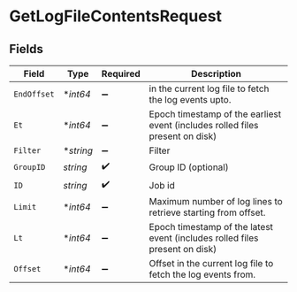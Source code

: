 # GetLogFileContentsRequest


## Fields

| Field                                                                         | Type                                                                          | Required                                                                      | Description                                                                   |
| ----------------------------------------------------------------------------- | ----------------------------------------------------------------------------- | ----------------------------------------------------------------------------- | ----------------------------------------------------------------------------- |
| `EndOffset`                                                                   | **int64*                                                                      | :heavy_minus_sign:                                                            | in the current log file to fetch the log events upto.                         |
| `Et`                                                                          | **int64*                                                                      | :heavy_minus_sign:                                                            | Epoch timestamp of the earliest event (includes rolled files present on disk) |
| `Filter`                                                                      | **string*                                                                     | :heavy_minus_sign:                                                            | Filter                                                                        |
| `GroupID`                                                                     | *string*                                                                      | :heavy_check_mark:                                                            | Group ID (optional)                                                           |
| `ID`                                                                          | *string*                                                                      | :heavy_check_mark:                                                            | Job id                                                                        |
| `Limit`                                                                       | **int64*                                                                      | :heavy_minus_sign:                                                            | Maximum number of log lines to retrieve starting from offset.                 |
| `Lt`                                                                          | **int64*                                                                      | :heavy_minus_sign:                                                            | Epoch timestamp of the latest event (includes rolled files present on disk)   |
| `Offset`                                                                      | **int64*                                                                      | :heavy_minus_sign:                                                            | Offset in the current log file to fetch the log events from.                  |